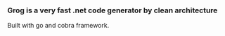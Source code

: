 ### Grog is a very fast .net code generator by clean architecture

Built with go and cobra framework.